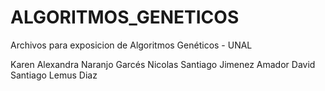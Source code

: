 # ALGORITMOS_GENETICOS
Archivos para exposicion de Algoritmos Genéticos - UNAL

Karen Alexandra Naranjo Garcés
Nicolas Santiago Jimenez Amador
David Santiago Lemus Diaz

